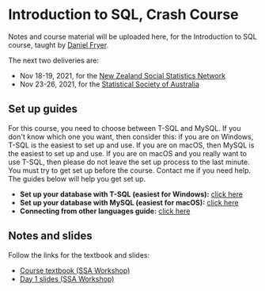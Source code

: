 # Introduction to SQL, Crash Course

Notes and course material will be uploaded here, for the Introduction to SQL course, taught by [Daniel Fryer](https://danielvfryer.com).

The next two deliveries are:

* Nov 18-19, 2021, for the [New Zealand Social Statistics Network](https://www.auckland.ac.nz/en/arts/our-research/research-institutes-centres-groups/compass/nzssn/introduction-to-sql.html)
* Nov 23-26, 2021, for the [Statistical Society of Australia](https://statsoc.org.au/event-4525684)

## Set up guides

For this course, you need to choose between T-SQL and MySQL. If you don't know which one you want, then consider this: if you are on Windows, T-SQL is the easiest to set up and use. If you are on macOS, then MySQL is the easiest to set up and use. If you are on macOS and you really want to use T-SQL, then please do not leave the set up process to the last minute. You must try to get set up before the course. Contact me if you need help. The guides below will help you get set up.

* **Set up your database with T-SQL (easiest for Windows):** [click here](create-database/T-SQL/README.md)
* **Set up your database with MySQL (easiest for macOS):** [click here](create-database/MySQL/README.md)
* **Connecting from other languages guide:** [click here](other-languages.md)

## Notes and slides

Follow the links for the textbook and slides:

* [Course textbook (SSA Workshop)](textbook-and-slides/SQL_Course_Textbook.pdf)
* [Day 1 slides (SSA Workshop)](textbook-and-slides/SQL_Course_Slides_Day_1.pdf)
